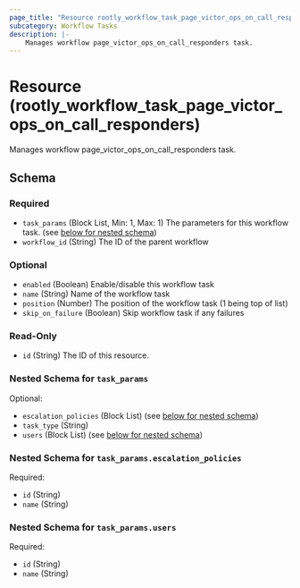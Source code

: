 ```yaml
---
page_title: "Resource rootly_workflow_task_page_victor_ops_on_call_responders - terraform-provider-rootly"
subcategory: Workflow Tasks
description: |-
    Manages workflow page_victor_ops_on_call_responders task.
---
```


# Resource (rootly_workflow_task_page_victor_ops_on_call_responders)

Manages workflow page_victor_ops_on_call_responders task.



<!-- schema generated by tfplugindocs -->
## Schema

### Required

- `task_params` (Block List, Min: 1, Max: 1) The parameters for this workflow task. (see [below for nested schema](#nestedblock--task_params))
- `workflow_id` (String) The ID of the parent workflow

### Optional

- `enabled` (Boolean) Enable/disable this workflow task
- `name` (String) Name of the workflow task
- `position` (Number) The position of the workflow task (1 being top of list)
- `skip_on_failure` (Boolean) Skip workflow task if any failures

### Read-Only

- `id` (String) The ID of this resource.

<a id="nestedblock--task_params"></a>
### Nested Schema for `task_params`

Optional:

- `escalation_policies` (Block List) (see [below for nested schema](#nestedblock--task_params--escalation_policies))
- `task_type` (String)
- `users` (Block List) (see [below for nested schema](#nestedblock--task_params--users))

<a id="nestedblock--task_params--escalation_policies"></a>
### Nested Schema for `task_params.escalation_policies`

Required:

- `id` (String)
- `name` (String)


<a id="nestedblock--task_params--users"></a>
### Nested Schema for `task_params.users`

Required:

- `id` (String)
- `name` (String)
